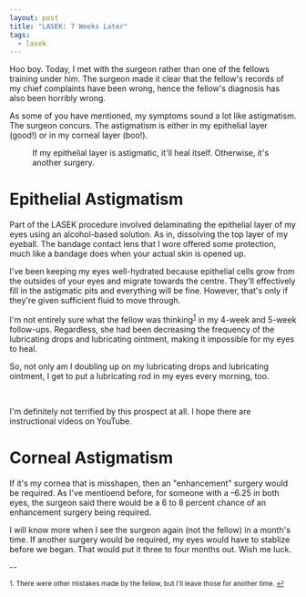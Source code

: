 ```yaml
---
layout: post
title: "LASEK: 7 Weeks Later"
tags:
  - lasek
---
```


Hoo boy. Today, I met with the surgeon rather than one of the fellows training under him.
The surgeon made it clear that the fellow's records of my chief complaints have been wrong,
hence the fellow's diagnosis has also been horribly wrong.

As some of you have mentioned, 
my symptoms sound a lot like astigmatism. 
The surgeon concurs. 
The astigmatism is either in my epithelial layer (good!) or in my corneal layer (boo!).

<figure>
  <img 
    src="{{ site.baseurl }}/assets/img/2017-08-01-astigmatic.jpg"
    alt=""
  >
  <figcaption>
    If my epithelial layer is astigmatic, it'll heal itself. 
    Otherwise, it's another surgery.
  </figcaption>
</figure>

Epithelial Astigmatism
======================

Part of the LASEK procedure involved 
delaminating the epithelial layer of my eyes 
using an alcohol-based solution.
As in, dissolving the top layer of my eyeball. 
The bandage contact lens that I wore offered some protection,
much like a bandage does when your actual skin is opened up.

I've been keeping my eyes well-hydrated 
because epithelial cells grow from the outsides of your eyes
and migrate towards the centre.
They'll effectively fill in the astigmatic pits 
and everything will be fine.
However, that's only if they're given sufficient fluid to move through. 

I'm not entirely sure what the fellow was thinking<sup><a href="#fn1" id="ref1">1</a></sup> 
in my 4-week and 5-week follow-ups.
Regardless, she had been decreasing the frequency of the lubricating drops and lubricating ointment,
making it impossible for my eyes to heal.

So, not only am I doubling up on my lubricating drops and lubricating ointment,
I get to put a lubricating rod in my eyes every morning, too.

<figure>
  <p>
    <img
      src="{{ site.baseurl }}/assets/img/lacrisert-04.jpg"
      alt=""
    >
    <img
      src="{{ site.baseurl }}/assets/img/lacrisert-05.jpg"
      alt=""
    >
    <img
      src="{{ site.baseurl }}/assets/img/lacrisert-06.jpg"
      alt=""
    >
  </p>
</figure>

I'm definitely not terrified by this prospect at all. 
I hope there are instructional videos on YouTube.

Corneal Astigmatism
===================

If it's my cornea that is misshapen, then an "enhancement" surgery would be required.
As I've mentioend before, for someone with a &ndash;6.25 in both eyes, 
the surgeon said there would be a 6 to 8 percent chance of an enhancement surgery being required.

I will know more when I see the surgeon again (not the fellow) in a month's time.
If another surgery would be required, my eyes would have to stablize before we began.
That would put it three to four months out. Wish me luck.


--

<sup id="fn1" class="footnote">1. 
There were other mistakes made by the fellow, but I'll leave those for another time.
<a href="#ref1">&#x21A9;</a>
</sup>

